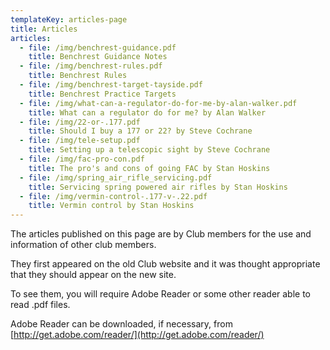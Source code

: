 ```yaml
---
templateKey: articles-page
title: Articles
articles:
  - file: /img/benchrest-guidance.pdf
    title: Benchrest Guidance Notes
  - file: /img/benchrest-rules.pdf
    title: Benchrest Rules
  - file: /img/benchrest-target-tayside.pdf
    title: Benchrest Practice Targets
  - file: /img/what-can-a-regulator-do-for-me-by-alan-walker.pdf
    title: What can a regulator do for me? by Alan Walker
  - file: /img/22-or-.177.pdf
    title: Should I buy a 177 or 22? by Steve Cochrane
  - file: /img/tele-setup.pdf
    title: Setting up a telescopic sight by Steve Cochrane
  - file: /img/fac-pro-con.pdf
    title: The pro's and cons of going FAC by Stan Hoskins
  - file: /img/spring_air_rifle_servicing.pdf
    title: Servicing spring powered air rifles by Stan Hoskins
  - file: /img/vermin-control-.177-v-.22.pdf
    title: Vermin control by Stan Hoskins
---
```

The articles published on this page are by Club members for the use and information of other club members.

They first appeared on the old Club website and it was thought appropriate that they should appear on the new site.

To see them, you will require Adobe Reader or some other reader able to read .pdf files.

Adobe Reader can be downloaded, if necessary, from [http://get.adobe.com/reader/](http://get.adobe.com/reader/)
